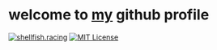 # welcome to [my](https://shellfish.racing "shellfish.racing") github profile


[![shellfish.racing](https://img.shields.io/badge/shellfish.racing-FF0000)](https://shellfish.racing/) [![MIT License](https://img.shields.io/badge/License-MIT-green.svg)](https://choosealicense.com/licenses/mit/)



<!--
**kieroid/kieroid** is a ✨ _special_ ✨ repository because its `README.md` (this file) appears on your GitHub profile.

Here are some ideas to get you started:

- 🔭 I’m currently working on ...
- 🌱 I’m currently learning ...
- 👯 I’m looking to collaborate on ...
- 🤔 I’m looking for help with ...
- 💬 Ask me about ...
- 📫 How to reach me: ...
- 😄 Pronouns: ...
- ⚡ Fun fact: ...
-->
